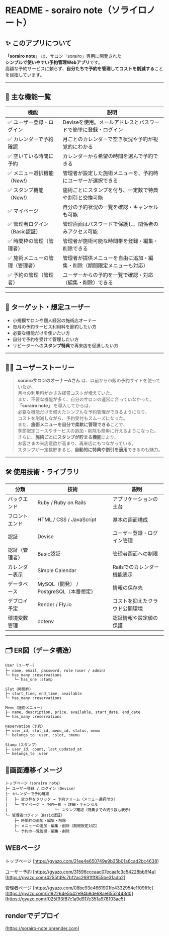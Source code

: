 # README - sorairo note（ソライロノート）

## ✨ このアプリについて

**「sorairo note」** は、サロン「sorairo」専用に開発された  
**シンプルで使いやすい予約管理Webアプリ**です。  
高額な予約サービスに頼らず、**自分たちで予約を管理してコストを削減する**ことを目指しています。

---

## 🧩 主な機能一覧

| 機能                             | 説明                                                                 |
|----------------------------------|----------------------------------------------------------------------|
| ✅ ユーザー登録・ログイン         | Deviseを使用。メールアドレスとパスワードで簡単に登録・ログイン         |
| ✅ カレンダーで予約確認           | 月ごとのカレンダーで空き状況や予約が視覚的にわかる                     |
| ✅ 空いている時間に予約           | カレンダーから希望の時間を選んで予約できる                             |
| ✅ メニュー選択機能（New!）       | 管理者が設定した施術メニューを、予約時にユーザーが選択できる           |
| ✅ スタンプ機能（New!）           | 施術ごとにスタンプを付与、一定数で特典や割引と交換可能                 |
| ✅ マイページ                     | 自分の予約状況の一覧を確認・キャンセルも可能                           |
| ✅ 管理者ログイン（Basic認証）     | 管理画面はパスワードで保護し、関係者のみアクセス可能                   |
| ✅ 時間枠の管理（管理者）          | 管理者が施術可能な時間帯を登録・編集・削除できる                       |
| ✅ 施術メニューの管理（管理者）    | 管理者が提供メニューを自由に追加・編集・削除（期間限定メニューも対応） |
| ✅ 予約の管理（管理者）            | ユーザーからの予約を一覧で確認・対応（編集・削除）できる               |

---

## 🎯 ターゲット・想定ユーザー

- 小規模サロンや個人経営の施術店オーナー  
- 毎月の予約サービス利用料を節約したい方  
- 必要な機能だけを使いたい方  
- 自分で予約を受けて管理したい方  
- リピーターへの**スタンプ特典**で再来店を促進したい方  

---

## 🧑‍💻 ユーザーストーリー

> **sorairoサロンのオーナーAさん** は、以前から市販の予約サイトを使っていたが、  
> 月々の利用料がかさみ経営コストが増えていた。  
> また、不要な機能が多く、自分のサロンの運営に合っていなかった。  
> **「sorairo note」** を導入してからは、  
> 必要な機能だけを備えたシンプルな予約管理ができるようになり、  
> コストを削減しながら、予約受付もスムーズになった。  
> また、**施術メニューを自分で柔軟に管理できる**ことで、  
> 季節限定コースやサービスの追加・削除も簡単に行えるようになった。  
> さらに、**施術ごとにスタンプが貯まる機能**により、  
> お客さまの来店意欲が高まり、再来店にもつながっている。  
> スタンプが一定数貯まると、**自動的に特典や割引を適用**できるのも魅力。

---

## 🛠 使用技術・ライブラリ

| 分類            | 技術                                     | 説明                               |
|-----------------|------------------------------------------|------------------------------------|
| バックエンド    | Ruby / Ruby on Rails                     | アプリケーションの土台             |
| フロントエンド  | HTML / CSS / JavaScript                  | 基本の画面構成                     |
| 認証            | Devise                                   | ユーザー登録・ログイン管理         |
| 認証（管理者）  | Basic認証                                | 管理者画面への制限                 |
| カレンダー表示  | Simple Calendar                          | Railsでのカレンダー機能表示        |
| データベース    | MySQL（開発） / PostgreSQL（本番想定）   | 情報の保存先                       |
| デプロイ予定    | Render / Fly.io                          | コストを抑えたクラウド公開環境     |
| 環境変数管理    | dotenv                                   | 認証情報や設定値の保護             |

---

## 🗂 ER図（データ構造）

```plaintext
User（ユーザー）
├─ name, email, password, role（user / admin）
└─ has_many :reservations
    └─ has_one :stamp

Slot（時間枠）
├─ start_time, end_time, available
└─ has_many :reservations

Menu（施術メニュー）
├─ name, description, price, available, start_date, end_date
└─ has_many :reservations

Reservation（予約）
├─ user_id, slot_id, menu_id, status, memo
└─ belongs_to :user, :slot, :menu

Stamp（スタンプ）
├─ user_id, count, last_updated_at
└─ belongs_to :user
```
## 🧭画面遷移イメージ
```
トップページ（sorairo note）
├─ ユーザー登録 / ログイン（Devise）
├─ カレンダーで予約確認
│   ├─ 空き枠をクリック → 予約フォーム（メニュー選択付き）
│   └─ マイページ → 予約一覧 → 詳細・キャンセル
│                     └─ スタンプ確認（特典までの残り数も表示）
└─ 管理者ログイン（Basic認証）
    ├─ 時間枠の追加・編集・削除
    ├─ メニューの追加・編集・削除（期間限定対応）
    └─ 予約の一覧管理・編集・削除
```

## WEBページ
トップページ
[https://gyazo.com/21ee4e650749e9b35b01a6cad2bc4638]

ユーザー予約
[https://gyazo.com/31596cccaac07ecaafc3c54228bb9f4a]
[https://gyazo.com/4255fd9c7bf2ac2691fff855be31adb2]

管理者ページ
[https://gyazo.com/08be93e4661901fe4332954e1f09fffc]
[https://gyazo.com/5192264e5b42e94b8de68ae6552443d0]
[https://gyazo.com/f025f93f87c1a9d917c351a978103ae5]

## renderでデプロイ
[https://sorairo-note.onrender.com]